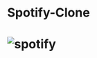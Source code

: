 # Spotify-Clone

# ![spotify](https://github.com/shashank4891/Spotify-Clone/assets/132444392/509ac61f-2a7c-43d9-898a-966412d66fc1)

